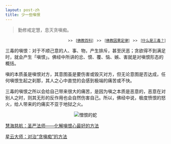 ```yaml
---
layout: post-zh
title: 少一些嗔恨
---
```


> 勤修戒定慧，息灭贪嗔痴。

<p style="text-align: right;"><small>>>   <a href="//www.rushiwowen.org/">[佛教百科]</a>   >>   <a href="//www.rushiwowen.org/category-10.jsp">[佛教因果定律]</a>   >>   <a href="//www.rushiwowen.org/category-10-1-008.jsp">[什么是三毒？]</a></small></p>

三毒的嗔恨：对于不顺己意的人、事、物，产生排斥，甚至厌恶；贪欲得不到满足时，就会产生「嗔恨」。佛经中所讲的忿、恨、覆、恼、嫉、害就是对嗔恨形态的概括。

嗔的本质虽是嗔恨对方，其意图虽是要伤害或毁灭对方，但无论意图是否达成，任何嗔恨生起之刹那，其人之心中直觉的会感到极端的痛苦或不快。

三毒的嗔恨之所以会给自己带来很大的痛苦，是因为嗔之本质是恶意的，恶意在对别人之时，则其无形的反作用也会自然伤害自己。所以，佛经中说，极度愤恨的怒火，给人带来的灼痛实不亚于地狱之火。

<p style="text-align: center;"><img src="//www.rushiwowen.org/image-doc/10-1-008-002.jpg" alt="憎恨的蛇"></p>

[慧海慈航：圣严法师——化解嗔恨心最好的方法](//fo.ifeng.com/juewu/huihaicihang/detail_2012_03/21/13342594_0.shtml)

[星云大师：对治“贪嗔痴”的方法](//fo.ifeng.com/special/bushengqi/kaishi/detail_2013_11/09/31106417_0.shtml)

